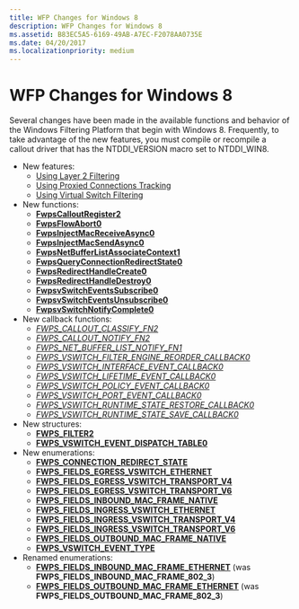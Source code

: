 ```yaml
---
title: WFP Changes for Windows 8
description: WFP Changes for Windows 8
ms.assetid: B83EC5A5-6169-49AB-A7EC-F2078AA0735E
ms.date: 04/20/2017
ms.localizationpriority: medium
---
```


# WFP Changes for Windows 8


Several changes have been made in the available functions and behavior of the Windows Filtering Platform that begin with Windows 8. Frequently, to take advantage of the new features, you must compile or recompile a callout driver that has the NTDDI\_VERSION macro set to NTDDI\_WIN8.

-   New features:
    - [Using Layer 2 Filtering](using-layer-2-filtering.md)
    - [Using Proxied Connections Tracking](using-proxied-connections-tracking.md)
    - [Using Virtual Switch Filtering](using-virtual-switch-filtering.md)
-   New functions:
    - [**FwpsCalloutRegister2**](https://docs.microsoft.com/windows-hardware/drivers/ddi/fwpsk/nf-fwpsk-fwpscalloutregister2)
    - [**FwpsFlowAbort0**](https://docs.microsoft.com/windows-hardware/drivers/ddi/fwpsk/nf-fwpsk-fwpsflowabort0)
    - [**FwpsInjectMacReceiveAsync0**](https://docs.microsoft.com/windows-hardware/drivers/ddi/fwpsk/nf-fwpsk-fwpsinjectmacreceiveasync0)
    - [**FwpsInjectMacSendAsync0**](https://docs.microsoft.com/windows-hardware/drivers/ddi/fwpsk/nf-fwpsk-fwpsinjectmacsendasync0)
    - [**FwpsNetBufferListAssociateContext1**](https://docs.microsoft.com/windows-hardware/drivers/ddi/fwpsk/nf-fwpsk-fwpsnetbufferlistassociatecontext1)
    - [**FwpsQueryConnectionRedirectState0**](https://docs.microsoft.com/windows-hardware/drivers/ddi/fwpsk/nf-fwpsk-fwpsqueryconnectionredirectstate0)
    - [**FwpsRedirectHandleCreate0**](https://docs.microsoft.com/windows-hardware/drivers/ddi/fwpsk/nf-fwpsk-fwpsredirecthandlecreate0)
    - [**FwpsRedirectHandleDestroy0**](https://docs.microsoft.com/windows-hardware/drivers/ddi/fwpsk/nf-fwpsk-fwpsredirecthandledestroy0)
    - [**FwpsvSwitchEventsSubscribe0**](https://docs.microsoft.com/windows-hardware/drivers/ddi/fwpsk/nf-fwpsk-fwpsvswitcheventssubscribe0)
    - [**FwpsvSwitchEventsUnsubscribe0**](https://docs.microsoft.com/windows-hardware/drivers/ddi/fwpsk/nf-fwpsk-fwpsvswitcheventsunsubscribe0)
    - [**FwpsvSwitchNotifyComplete0**](https://docs.microsoft.com/windows-hardware/drivers/ddi/fwpsk/nf-fwpsk-fwpsvswitchnotifycomplete0)
-   New callback functions:
    - [*FWPS\_CALLOUT\_CLASSIFY\_FN2*](https://docs.microsoft.com/windows-hardware/drivers/ddi/fwpsk/nc-fwpsk-fwps_callout_classify_fn2)
    - [*FWPS\_CALLOUT\_NOTIFY\_FN2*](https://docs.microsoft.com/windows-hardware/drivers/ddi/fwpsk/nc-fwpsk-fwps_callout_notify_fn2)
    - [*FWPS\_NET\_BUFFER\_LIST\_NOTIFY\_FN1*](https://docs.microsoft.com/windows-hardware/drivers/ddi/fwpsk/nc-fwpsk-fwps_net_buffer_list_notify_fn1)
    - [*FWPS\_VSWITCH\_FILTER\_ENGINE\_REORDER\_CALLBACK0*](https://docs.microsoft.com/windows-hardware/drivers/ddi/fwpsk/nc-fwpsk-fwps_vswitch_filter_engine_reorder_callback0)
    - [*FWPS\_VSWITCH\_INTERFACE\_EVENT\_CALLBACK0*](https://docs.microsoft.com/windows-hardware/drivers/ddi/fwpsk/nc-fwpsk-fwps_vswitch_interface_event_callback0)
    - [*FWPS\_VSWITCH\_LIFETIME\_EVENT\_CALLBACK0*](https://docs.microsoft.com/windows-hardware/drivers/ddi/fwpsk/nc-fwpsk-fwps_vswitch_lifetime_event_callback0)
    - [*FWPS\_VSWITCH\_POLICY\_EVENT\_CALLBACK0*](https://docs.microsoft.com/windows-hardware/drivers/ddi/fwpsk/nc-fwpsk-fwps_vswitch_policy_event_callback0)
    - [*FWPS\_VSWITCH\_PORT\_EVENT\_CALLBACK0*](https://docs.microsoft.com/windows-hardware/drivers/ddi/fwpsk/nc-fwpsk-fwps_vswitch_port_event_callback0)
    - [*FWPS\_VSWITCH\_RUNTIME\_STATE\_RESTORE\_CALLBACK0*](https://docs.microsoft.com/windows-hardware/drivers/ddi/fwpsk/nc-fwpsk-fwps_vswitch_runtime_state_restore_callback0)
    - [*FWPS\_VSWITCH\_RUNTIME\_STATE\_SAVE\_CALLBACK0*](https://docs.microsoft.com/windows-hardware/drivers/ddi/fwpsk/nc-fwpsk-fwps_vswitch_runtime_state_save_callback0)
-   New structures:
    - [**FWPS\_FILTER2**](https://docs.microsoft.com/windows/desktop/api/fwpstypes/ns-fwpstypes-fwps_filter2_)
    - [**FWPS\_VSWITCH\_EVENT\_DISPATCH\_TABLE0**](https://docs.microsoft.com/windows-hardware/drivers/ddi/fwpsk/ns-fwpsk-fwps_vswitch_event_dispatch_table0_)
-   New enumerations:
    - [**FWPS\_CONNECTION\_REDIRECT\_STATE**](https://docs.microsoft.com/windows-hardware/drivers/ddi/fwpsk/ne-fwpsk-fwps_connection_redirect_state_)
    - [**FWPS\_FIELDS\_EGRESS\_VSWITCH\_ETHERNET**](https://docs.microsoft.com/windows-hardware/drivers/ddi/fwpsk/ne-fwpsk-fwps_fields_egress_vswitch_ethernet_)
    - [**FWPS\_FIELDS\_EGRESS\_VSWITCH\_TRANSPORT\_V4**](https://docs.microsoft.com/windows-hardware/drivers/ddi/fwpsk/ne-fwpsk-fwps_fields_egress_vswitch_transport_v4_)
    - [**FWPS\_FIELDS\_EGRESS\_VSWITCH\_TRANSPORT\_V6**](https://docs.microsoft.com/windows-hardware/drivers/ddi/fwpsk/ne-fwpsk-fwps_fields_egress_vswitch_transport_v6_)
    - [**FWPS\_FIELDS\_INBOUND\_MAC\_FRAME\_NATIVE**](https://docs.microsoft.com/windows-hardware/drivers/ddi/fwpsk/ne-fwpsk-fwps_fields_inbound_mac_frame_native_)
    - [**FWPS\_FIELDS\_INGRESS\_VSWITCH\_ETHERNET**](https://docs.microsoft.com/windows-hardware/drivers/ddi/fwpsk/ne-fwpsk-fwps_fields_ingress_vswitch_ethernet_)
    - [**FWPS\_FIELDS\_INGRESS\_VSWITCH\_TRANSPORT\_V4**](https://docs.microsoft.com/windows-hardware/drivers/ddi/fwpsk/ne-fwpsk-fwps_fields_ingress_vswitch_transport_v4_)
    - [**FWPS\_FIELDS\_INGRESS\_VSWITCH\_TRANSPORT\_V6**](https://docs.microsoft.com/windows-hardware/drivers/ddi/fwpsk/ne-fwpsk-fwps_fields_ingress_vswitch_transport_v6_)
    - [**FWPS\_FIELDS\_OUTBOUND\_MAC\_FRAME\_NATIVE**](https://docs.microsoft.com/windows-hardware/drivers/ddi/fwpsk/ne-fwpsk-fwps_fields_outbound_mac_frame_native_)
    - [**FWPS\_VSWITCH\_EVENT\_TYPE**](https://docs.microsoft.com/windows-hardware/drivers/ddi/fwpsk/ne-fwpsk-fwps_vswitch_event_type_)
-   Renamed enumerations:
    - [**FWPS\_FIELDS\_INBOUND\_MAC\_FRAME\_ETHERNET**](https://docs.microsoft.com/windows-hardware/drivers/ddi/fwpsk/ne-fwpsk-fwps_fields_inbound_mac_frame_ethernet_) (was **FWPS\_FIELDS\_INBOUND\_MAC\_FRAME\_802\_3**)
    - [**FWPS\_FIELDS\_OUTBOUND\_MAC\_FRAME\_ETHERNET**](https://docs.microsoft.com/windows-hardware/drivers/ddi/fwpsk/ne-fwpsk-fwps_fields_outbound_mac_frame_ethernet_) (was **FWPS\_FIELDS\_OUTBOUND\_MAC\_FRAME\_802\_3**)

 

 





